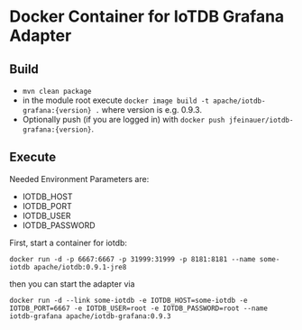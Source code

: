 # Docker Container for IoTDB Grafana Adapter

## Build

* `mvn clean package`
* in the module root execute `docker image build -t apache/iotdb-grafana:{version} .` where version is e.g. 0.9.3.
* Optionally push (if you are logged in) with `docker push jfeinauer/iotdb-grafana:{version}`.

## Execute

Needed Environment Parameters are:

* IOTDB_HOST
* IOTDB_PORT
* IOTDB_USER
* IOTDB_PASSWORD

First, start a container for iotdb:

```
docker run -d -p 6667:6667 -p 31999:31999 -p 8181:8181 --name some-iotdb apache/iotdb:0.9.1-jre8
```

then you can start the adapter via

```
docker run -d --link some-iotdb -e IOTDB_HOST=some-iotdb -e IOTDB_PORT=6667 -e IOTDB_USER=root -e IOTDB_PASSWORD=root --name iotdb-grafana apache/iotdb-grafana:0.9.3
```